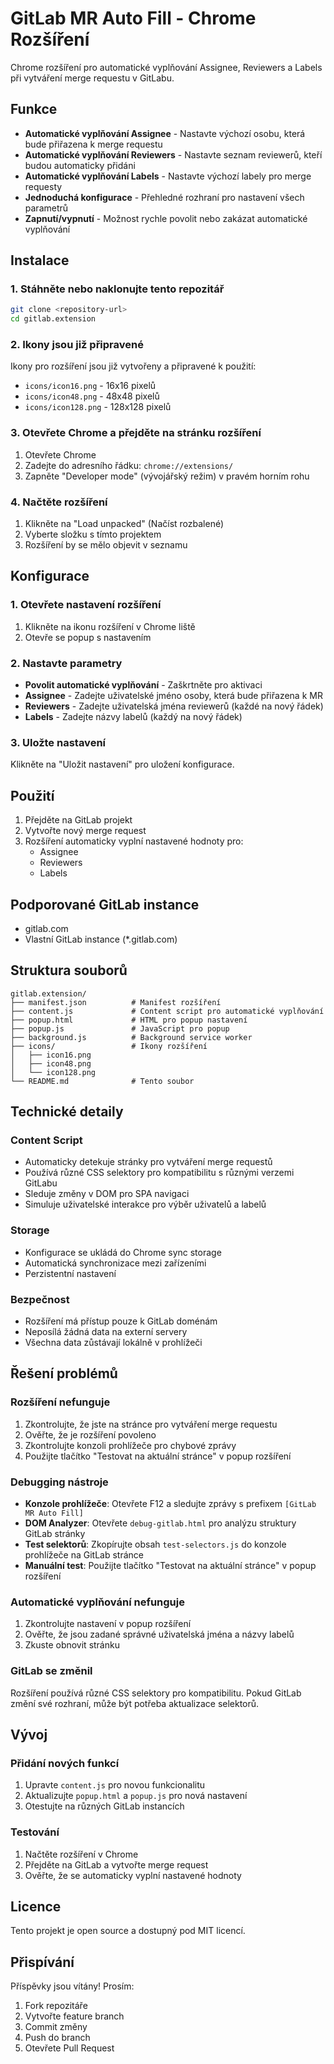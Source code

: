 # GitLab MR Auto Fill - Chrome Rozšíření

Chrome rozšíření pro automatické vyplňování Assignee, Reviewers a Labels při vytváření merge requestu v GitLabu.

## Funkce

- **Automatické vyplňování Assignee** - Nastavte výchozí osobu, která bude přiřazena k merge requestu
- **Automatické vyplňování Reviewers** - Nastavte seznam reviewerů, kteří budou automaticky přidáni
- **Automatické vyplňování Labels** - Nastavte výchozí labely pro merge requesty
- **Jednoduchá konfigurace** - Přehledné rozhraní pro nastavení všech parametrů
- **Zapnutí/vypnutí** - Možnost rychle povolit nebo zakázat automatické vyplňování

## Instalace

### 1. Stáhněte nebo naklonujte tento repozitář

```bash
git clone <repository-url>
cd gitlab.extension
```

### 2. Ikony jsou již připravené

Ikony pro rozšíření jsou již vytvořeny a připravené k použití:
- `icons/icon16.png` - 16x16 pixelů
- `icons/icon48.png` - 48x48 pixelů  
- `icons/icon128.png` - 128x128 pixelů

### 3. Otevřete Chrome a přejděte na stránku rozšíření

1. Otevřete Chrome
2. Zadejte do adresního řádku: `chrome://extensions/`
3. Zapněte "Developer mode" (vývojářský režim) v pravém horním rohu

### 4. Načtěte rozšíření

1. Klikněte na "Load unpacked" (Načíst rozbalené)
2. Vyberte složku s tímto projektem
3. Rozšíření by se mělo objevit v seznamu

## Konfigurace

### 1. Otevřete nastavení rozšíření

1. Klikněte na ikonu rozšíření v Chrome liště
2. Otevře se popup s nastavením

### 2. Nastavte parametry

- **Povolit automatické vyplňování** - Zaškrtněte pro aktivaci
- **Assignee** - Zadejte uživatelské jméno osoby, která bude přiřazena k MR
- **Reviewers** - Zadejte uživatelská jména reviewerů (každé na nový řádek)
- **Labels** - Zadejte názvy labelů (každý na nový řádek)

### 3. Uložte nastavení

Klikněte na "Uložit nastavení" pro uložení konfigurace.

## Použití

1. Přejděte na GitLab projekt
2. Vytvořte nový merge request
3. Rozšíření automaticky vyplní nastavené hodnoty pro:
   - Assignee
   - Reviewers
   - Labels

## Podporované GitLab instance

- gitlab.com
- Vlastní GitLab instance (*.gitlab.com)

## Struktura souborů

```
gitlab.extension/
├── manifest.json          # Manifest rozšíření
├── content.js             # Content script pro automatické vyplňování
├── popup.html             # HTML pro popup nastavení
├── popup.js               # JavaScript pro popup
├── background.js          # Background service worker
├── icons/                 # Ikony rozšíření
│   ├── icon16.png
│   ├── icon48.png
│   └── icon128.png
└── README.md              # Tento soubor
```

## Technické detaily

### Content Script
- Automaticky detekuje stránky pro vytváření merge requestů
- Používá různé CSS selektory pro kompatibilitu s různými verzemi GitLabu
- Sleduje změny v DOM pro SPA navigaci
- Simuluje uživatelské interakce pro výběr uživatelů a labelů

### Storage
- Konfigurace se ukládá do Chrome sync storage
- Automatická synchronizace mezi zařízeními
- Perzistentní nastavení

### Bezpečnost
- Rozšíření má přístup pouze k GitLab doménám
- Neposílá žádná data na externí servery
- Všechna data zůstávají lokálně v prohlížeči

## Řešení problémů

### Rozšíření nefunguje
1. Zkontrolujte, že jste na stránce pro vytváření merge requestu
2. Ověřte, že je rozšíření povoleno
3. Zkontrolujte konzoli prohlížeče pro chybové zprávy
4. Použijte tlačítko "Testovat na aktuální stránce" v popup rozšíření

### Debugging nástroje
- **Konzole prohlížeče**: Otevřete F12 a sledujte zprávy s prefixem `[GitLab MR Auto Fill]`
- **DOM Analyzer**: Otevřete `debug-gitlab.html` pro analýzu struktury GitLab stránky
- **Test selektorů**: Zkopírujte obsah `test-selectors.js` do konzole prohlížeče na GitLab stránce
- **Manuální test**: Použijte tlačítko "Testovat na aktuální stránce" v popup rozšíření

### Automatické vyplňování nefunguje
1. Zkontrolujte nastavení v popup rozšíření
2. Ověřte, že jsou zadané správné uživatelská jména a názvy labelů
3. Zkuste obnovit stránku

### GitLab se změnil
Rozšíření používá různé CSS selektory pro kompatibilitu. Pokud GitLab změní své rozhraní, může být potřeba aktualizace selektorů.

## Vývoj

### Přidání nových funkcí
1. Upravte `content.js` pro novou funkcionalitu
2. Aktualizujte `popup.html` a `popup.js` pro nová nastavení
3. Otestujte na různých GitLab instancích

### Testování
1. Načtěte rozšíření v Chrome
2. Přejděte na GitLab a vytvořte merge request
3. Ověřte, že se automaticky vyplní nastavené hodnoty

## Licence

Tento projekt je open source a dostupný pod MIT licencí.

## Přispívání

Příspěvky jsou vítány! Prosím:
1. Fork repozitáře
2. Vytvořte feature branch
3. Commit změny
4. Push do branch
5. Otevřete Pull Request 